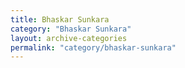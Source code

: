 ```yaml
---
title: Bhaskar Sunkara
category: "Bhaskar Sunkara"
layout: archive-categories
permalink: "category/bhaskar-sunkara"
---
```

